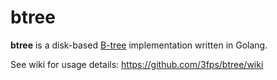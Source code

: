 btree
=====

**btree** is a disk-based [B-tree](http://en.wikipedia.org/wiki/B-tree) implementation written in Golang. 

See wiki for usage details: https://github.com/3fps/btree/wiki
